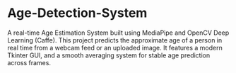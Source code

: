 # Age-Detection-System
A real-time Age Estimation System built using MediaPipe and OpenCV Deep Learning (Caffe). This project predicts the approximate age of a person in real time from a webcam feed or an uploaded image. It features a modern Tkinter GUI, and a smooth averaging system for stable age prediction across frames.
